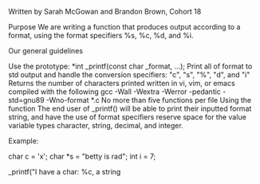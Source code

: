 Written by Sarah McGowan and Brandon Brown, Cohort 18

Purpose We are writing a function that produces output according to a format, using the format specifiers %s, %c, %d, and %i.

Our general guidelines

Use the prototype: *int _printf(const char _format, ...);
Print all of format to std output and handle the conversion specifiers: "c", "s", "%", "d", and "i"
Returns the number of characters printed
written in vi, vim, or emacs
compiled with the following gcc -Wall -Wextra -Werror -pedantic -std=gnu89 -Wno-format *.c
No more than five functions per file
Using the function The end user of _printf() will be able to print their inputted format string, and have the use of format specifiers reserve space for the value variable types character, string, decimal, and integer.

Example:

char c = 'x';
char *s = "betty is rad";
int i = 7;

_printf("I have a char: %c, a string

